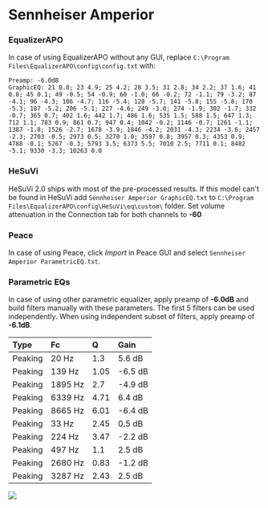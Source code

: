 # Sennheiser Amperior

### EqualizerAPO
In case of using EqualizerAPO without any GUI, replace `C:\Program Files\EqualizerAPO\config\config.txt`
with:
```
Preamp: -6.0dB
GraphicEQ: 21 0.0; 23 4.9; 25 4.2; 28 3.5; 31 2.8; 34 2.2; 37 1.6; 41 0.8; 45 0.1; 49 -0.5; 54 -0.9; 60 -1.0; 66 -0.2; 72 -1.1; 79 -3.2; 87 -4.1; 96 -4.3; 106 -4.7; 116 -5.4; 128 -5.7; 141 -5.8; 155 -5.8; 170 -5.3; 187 -5.2; 206 -5.1; 227 -4.6; 249 -3.0; 274 -1.9; 302 -1.7; 332 -0.7; 365 0.7; 402 1.6; 442 1.7; 486 1.6; 535 1.5; 588 1.5; 647 1.3; 712 1.1; 783 0.9; 861 0.7; 947 0.4; 1042 -0.2; 1146 -0.7; 1261 -1.1; 1387 -1.8; 1526 -2.7; 1678 -3.9; 1846 -4.2; 2031 -4.3; 2234 -3.6; 2457 -2.3; 2703 -0.5; 2973 0.5; 3270 1.0; 3597 0.8; 3957 0.3; 4353 0.9; 4788 -0.1; 5267 -0.3; 5793 3.5; 6373 5.5; 7010 2.5; 7711 0.1; 8482 -5.1; 9330 -3.3; 10263 0.0
```

### HeSuVi
HeSuVi 2.0 ships with most of the pre-processed results. If this model can't be found in HeSuVi add
`Sennheiser Amperior GraphicEQ.txt` to `C:\Program Files\EqualizerAPO\config\HeSuVi\eq\custom\` folder.
Set volume attenuation in the Connection tab for both channels to **-60**

### Peace
In case of using Peace, click *Import* in Peace GUI and select `Sennheiser Amperior ParametricEQ.txt`.

### Parametric EQs
In case of using other parametric equalizer, apply preamp of **-6.0dB** and build filters manually
with these parameters. The first 5 filters can be used independently.
When using independent subset of filters, apply preamp of **-6.1dB**.

| Type    | Fc      |    Q | Gain    |
|:--------|:--------|:-----|:--------|
| Peaking | 20 Hz   | 1.3  | 5.6 dB  |
| Peaking | 139 Hz  | 1.05 | -6.5 dB |
| Peaking | 1895 Hz | 2.7  | -4.9 dB |
| Peaking | 6339 Hz | 4.71 | 6.4 dB  |
| Peaking | 8665 Hz | 6.01 | -6.4 dB |
| Peaking | 33 Hz   | 2.45 | 0.5 dB  |
| Peaking | 224 Hz  | 3.47 | -2.2 dB |
| Peaking | 497 Hz  | 1.1  | 2.5 dB  |
| Peaking | 2680 Hz | 0.83 | -1.2 dB |
| Peaking | 3287 Hz | 2.43 | 2.5 dB  |

![](https://raw.githubusercontent.com/jaakkopasanen/AutoEq/master/results/headphonecom/sbaf-serious/Sennheiser%20Amperior/Sennheiser%20Amperior.png)